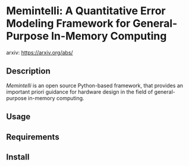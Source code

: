 # Memintelli: A Quantitative Error Modeling Framework for General-Purpose In-Memory Computing

arxiv: https://arxiv.org/abs/

## Description

_Memintelli_ is an open source Python-based framework, that provides an important priori guidance for hardware design in the field of general-purpose in-memory computing.

## Usage

## Requirements

## Install